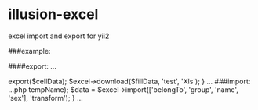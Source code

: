 # illusion-excel
excel import and export for yii2

###example:

####export:
...
<?php
function export() {
$cellData = [
            ['部门', '组别', '姓名', '性别'],
            ['一米技术部', 'oms', '周II', '男'],
            ['一米技术部', 'oms', '李kq', '男'],
            ['一米技术部', 'pms', 'w鑫', '女'],
        ];
        $excel = new excel\Excel();
        $fillData = $excel->export($cellData);
        $excel->download($fillData, 'test', 'Xls');
}

...
###import:
...php
<?php
function import()
{
$excel = new excel\Excel($importFile->tempName);
$data = $excel->import(['belongTo', 'group', 'name', 'sex'], 'transform');
}
...
